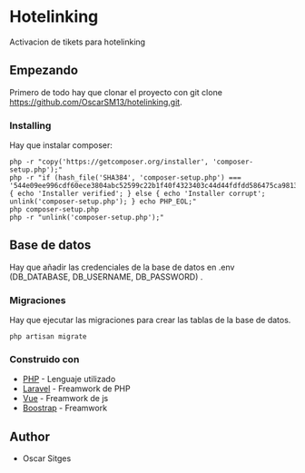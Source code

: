 # Hotelinking
Activacion de tikets para hotelinking
## Empezando
Primero de todo hay que clonar el proyecto con git clone https://github.com/OscarSM13/hotelinking.git.
### Installing
Hay que instalar composer: 
```
php -r "copy('https://getcomposer.org/installer', 'composer-setup.php');"
php -r "if (hash_file('SHA384', 'composer-setup.php') === '544e09ee996cdf60ece3804abc52599c22b1f40f4323403c44d44fdfdd586475ca9813a858088ffbc1f233e9b180f061') { echo 'Installer verified'; } else { echo 'Installer corrupt'; unlink('composer-setup.php'); } echo PHP_EOL;"
php composer-setup.php
php -r "unlink('composer-setup.php');"
```
## Base de datos
Hay que añadir las credenciales de la base de datos en .env (DB_DATABASE, DB_USERNAME, DB_PASSWORD) .
### Migraciones
Hay que ejecutar las migraciones para crear las tablas de la base de datos.
```
php artisan migrate
```
### Construido con
* [PHP](http://php.net/) - Lenguaje utilizado
* [Laravel](https://laravel.com/) - Freamwork de PHP
* [Vue](https://vuejs.org/) - Freamwork de js
* [Boostrap](https://getbootstrap.com/) - Freamwork
## Author 
* Oscar Sitges

